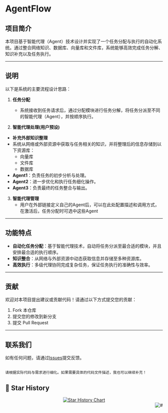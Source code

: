 # AgentFlow

## 项目简介
本项目基于智能代理（Agent）技术设计并实现了一个任务分配与执行的自动化系统。通过整合网络知识、数据库、向量库和文件库，系统能够高效完成任务分解、知识补充以及任务执行。

---

## 说明
以下是系统的主要流程设计思路：

1. **任务分配**
   - 系统接收到任务请求后，通过分配模块进行任务分解，将任务分派至不同的智能代理（Agent），并按顺序执行。

2.  **智能代理处理(用户预设)**
   - **补充外部知识整理**
   - 系统从网络或外部资源中获取与任务相关的知识，并将整理后的信息存储到以下资源库：
     - 向量库
     - 文件库
     - 数据库
   - **Agent1**：负责任务的初步分析与处理。
   - **Agent2**：进一步优化和执行任务细化操作。
   - **Agent3**：负责最终的任务整合与输出。

3. **智能代理管理**
   - 用户在外部链接定义自己的Agent后，可以在此处配置描述和调用方式，在激活后，任务分配时可选中这些Agent

---

## 功能特点
- **自动化任务分配**：基于智能代理技术，自动将任务分派至最合适的模块，并且安排最合适的执行顺序。
- **知识整合**：从网络与外部资源中动态获取信息并存储至多种资源库。
- **高效执行**：多级代理协同完成复杂任务，保证任务执行的准确性与效率。

---

## 贡献
欢迎对本项目提出建议或贡献代码！请通过以下方式提交您的贡献：
1. Fork 本仓库
2. 提交您的修改到新分支
3. 提交 Pull Request

---

## 联系我们
如有任何问题，请通过[Issues](https://github.com/lgvt369/AgentFlow/issues)提交反馈。
```

请根据实际代码与需求进行细化。如果需要具体的代码文件描述，我也可以继续补充！
```

## 🌟 Star History

<a href="https://github.com/lgvt369/AgentFlow/stargazers" target="_blank" style="display: block" align="center">
  <picture>
    <source media="(prefers-color-scheme: dark)" srcset="https://api.star-history.com/svg?repos=lgvt369/AgentFlow&type=Date&theme=dark" />
    <source media="(prefers-color-scheme: light)" srcset="https://api.star-history.com/svg?repos=lgvt369/AgentFlow&type=Date" />
    <img alt="Star History Chart" src="https://api.star-history.com/svg?repos=lgvt369/AgentFlow&type=Date" />
  </picture>
</a>

<a href="#readme">
    <img src="https://img.shields.io/badge/-返回顶部-7d09f1.svg" alt="#" align="right">
</a>
